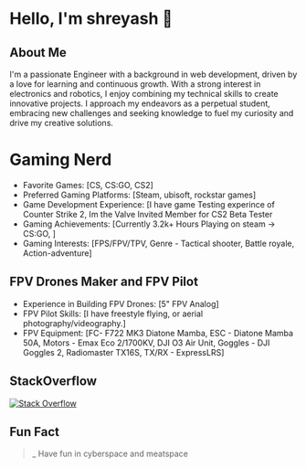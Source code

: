 # Hello, I'm shreyash 👋

## About Me
I'm a passionate Engineer with a background in web development, driven by a love for learning and continuous growth. With a strong interest in electronics and robotics, I enjoy combining my technical skills to create innovative projects. I approach my endeavors as a perpetual student, embracing new challenges and seeking knowledge to fuel my curiosity and drive my creative solutions.

# Gaming Nerd

- Favorite Games: [CS, CS:GO, CS2]
- Preferred Gaming Platforms: [Steam, ubisoft, rockstar games]
- Game Development Experience: [I have game Testing experince of Counter Strike 2, Im the Valve Invited Member for CS2 Beta Tester
- Gaming Achievements: [Currently 3.2k+ Hours Playing on steam -> CS:GO, ]
- Gaming Interests: [FPS/FPV/TPV, Genre - Tactical shooter, Battle royale, Action-adventure]

## FPV Drones Maker and FPV Pilot

- Experience in Building FPV Drones: [5" FPV Analog]
- FPV Pilot Skills: [I have freestyle flying, or aerial photography/videography.]
- FPV Equipment: [FC- F722 MK3 Diatone Mamba, ESC - Diatone Mamba 50A, Motors - Emax Eco 2/1700KV, DJI O3 Air Unit, Goggles - DJI Goggles 2, Radiomaster TX16S, TX/RX - ExpressLRS]

## StackOverflow
[![Stack Overflow](https://stackoverflow.com/users/flair/10082168.png)](https://stackoverflow.com/users/10082168/jason0011)

## Fun Fact
>_ Have fun in cyberspace and meatspace

